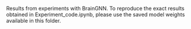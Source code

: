 Results from experiments with BrainGNN. To reproduce the exact results obtained in Experiment_code.ipynb, please use the saved model weights available in this folder.
